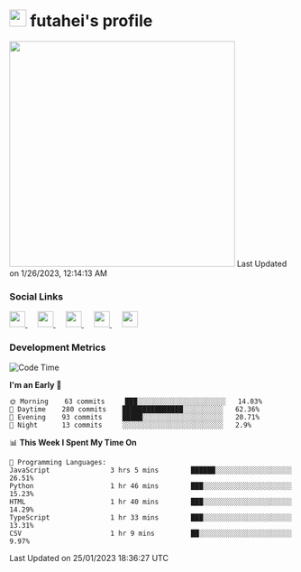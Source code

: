 <h1><img src="https://fonts.gstatic.com/s/e/notoemoji/latest/1f914/512.gif" width="30"/> futahei's profile</h1>
<!--START_SECTION:lapras-card-->
<a href="https://lapras.com/public/M9NU3UQ" target="_blank" rel="noopener noreferrer"><img src="https://lapras-card-generator.vercel.app/api/svg?e=3.42&b=3.57&i=3.19&b1=%23232323&b2=%236d6d6d&i1=%23212121&i2=%23818181&l=ja" width="400" ></a>  
Last Updated on 1/26/2023, 12:14:13 AM
<!--END_SECTION:lapras-card-->

<h3>Social Links</h3>
<p>
  <a href= "https://github.com/futahei">
    <img src="https://img.icons8.com/ios-filled/50/000000/github.svg" width="28px"/>
  </a>
  &emsp;
  <a href= "https://www.youtube.com/channel/UC6cSz5FoLd8ib7Qnncyj-eg">
    <img src="https://img.icons8.com/ios-filled/50/000000/youtube.svg" width="28px"/>
  </a>
  &emsp;
  <a href= "https://twitter.com/kohei_fttk">
    <img src="https://img.icons8.com/ios-filled/50/000000/twitter.svg" width="28px"/>
  </a>
  &emsp;
  <a href= "https://keybase.io/futahei">
    <img src="https://img.icons8.com/ios-filled/50/000000/keybase2.svg" width="28px"/>
  </a>
  &emsp;
  <a href="mailto:kohei_f@cynack.com">
    <img src="https://img.icons8.com/ios-filled/50/000000/email.png" width="28px"/>
  </a>
</p>

<h3>Development Metrics</h3>

<!--START_SECTION:waka-->
![Code Time](http://img.shields.io/badge/Code%20Time-1%2C070%20hrs%2032%20mins-blue)

**I'm an Early 🐤** 

```text
🌞 Morning    63 commits     ███░░░░░░░░░░░░░░░░░░░░░░   14.03% 
🌆 Daytime    280 commits    ███████████████░░░░░░░░░░   62.36% 
🌃 Evening    93 commits     █████░░░░░░░░░░░░░░░░░░░░   20.71% 
🌙 Night      13 commits     ░░░░░░░░░░░░░░░░░░░░░░░░░   2.9%

```


📊 **This Week I Spent My Time On** 

```text
💬 Programming Languages: 
JavaScript               3 hrs 5 mins        ██████░░░░░░░░░░░░░░░░░░░   26.51% 
Python                   1 hr 46 mins        ███░░░░░░░░░░░░░░░░░░░░░░   15.23% 
HTML                     1 hr 40 mins        ███░░░░░░░░░░░░░░░░░░░░░░   14.29% 
TypeScript               1 hr 33 mins        ███░░░░░░░░░░░░░░░░░░░░░░   13.31% 
CSV                      1 hr 9 mins         ██░░░░░░░░░░░░░░░░░░░░░░░   9.97%

```


 Last Updated on 25/01/2023 18:36:27 UTC
<!--END_SECTION:waka-->
